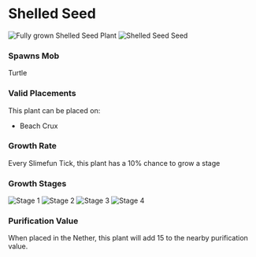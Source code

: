 # Shelled Seed

![Fully grown Shelled Seed Plant](https://mc-heads.net/head/1ddf74a820029bea73668144ee889855e95a47f349000ba218f3b022b1f04b0c) ![Shelled Seed Seed](https://mc-heads.net/head/95b92a13f01baece56654e817833f9829bc025ad733609c0bdd0d3a359c9d943)

### Spawns Mob

Turtle

### Valid Placements

This plant can be placed on:

- Beach Crux


### Growth Rate

Every Slimefun Tick, this plant has a 10% chance to grow a stage

### Growth Stages

![Stage 1](https://mc-heads.net/head/50fc1f8c1c1257a81372828ca9a2a41cf9e3290f3c02285caf352644da98e76a) ![Stage 2](https://mc-heads.net/head/e23fc39e558c88e59f0cf1b9d1a67fb8e06f5cd9f73d396f8e4d7033bf145caa) ![Stage 3](https://mc-heads.net/head/1c8237ed47b65e5cba683354de7e09d452849e683e874a029133f1bba2942ca1) ![Stage 4](https://mc-heads.net/head/1c8237ed47b65e5cba683354de7e09d452849e683e874a029133f1bba2942ca1)

### Purification Value

When placed in the Nether, this plant will add 15 to the nearby purification value.